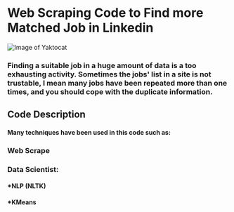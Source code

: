 
# Web Scraping Code to Find more Matched Job in Linkedin
![Image of Yaktocat](https://www.3idatascraping.com/wp-content/uploads/2015/07/demo-scraping-linkedin-data.png)
<h3>Finding a suitable job in a huge amount of data is a too exhausting activity. Sometimes the jobs' list in a site is not trustable, I mean many jobs have been repeated more than one times, and you should cope with the duplicate information.

<h2> Code Description
  <h4> Many techniques have been used in this code such as: 
    <h3> Web Scrape
      <h3> Data Scientist:
        <h4> *NLP (NLTK)
          <h4> *KMeans

